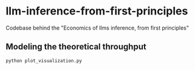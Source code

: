 # llm-inference-from-first-principles
Codebase behind the "Economics of llms inference, from first principles"


## Modeling the theoretical throughput

```bash
python plot_visualization.py
```